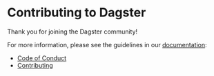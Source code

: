 # Contributing to Dagster

Thank you for joining the Dagster community!

For more information, please see the guidelines in our [documentation](https://docs.dagster.io/community):

- [Code of Conduct](https://docs.dagster.io/community/code-of-conduct)
- [Contributing](https://docs.dagster.io/community/contributing)
